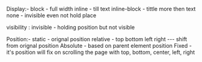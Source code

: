 Display:-
block  - full width
inline - till text
inline-block - tittle more then text
none - invisible even not hold place

visibility : invisible  - holding position but not visible

Position:-
static - orignal position
relative - top bottom left right --- shift from orignal position
Absolute - based on parent element position
Fixed - it's position will fix on scrolling the page with top, bottom, center, left, right
